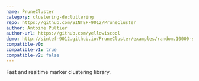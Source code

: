 ```yaml
---
name: PruneCluster
category: clustering-decluttering
repo: https://github.com/SINTEF-9012/PruneCluster
author: Antoine Pultier
author-url: https://github.com/yellowiscool
demo: http://sintef-9012.github.io/PruneCluster/examples/random.10000-size.html
compatible-v0:
compatible-v1: true
compatible-v2: false
---
```


Fast and realtime marker clustering library.
